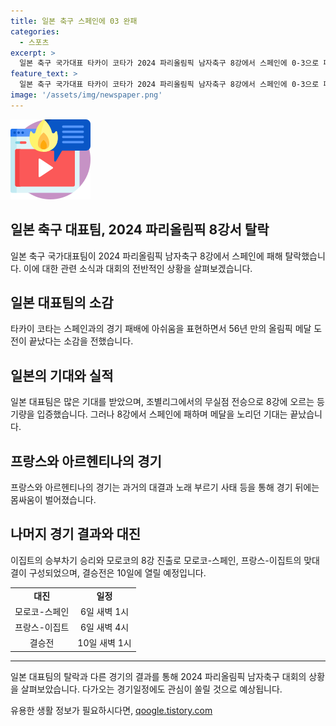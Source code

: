 ```yaml
---
title: 일본 축구 스페인에 03 완패
categories:
  - 스포츠
excerpt: >
  일본 축구 국가대표 타카이 코타가 2024 파리올림픽 남자축구 8강에서 스페인에 0-3으로 패해 아쉬움을 토로하고 있다. 1968년 이후 56년 만에 올림픽 메달을 노리던 일본은 8강에서 탈락했다. 기대를 받았던 일본은 조별리그에서 좋은 성적을 기록했으나 스페인에 패배하며 종료됐다. 한편, 올림픽 남자축구에서는 모로코-스페인, 프랑스-이집트의 맞대결이 예정되어 있다.
feature_text: >
  일본 축구 국가대표 타카이 코타가 2024 파리올림픽 남자축구 8강에서 스페인에 0-3으로 패해 아쉬움을 토로하고 있다. 1968년 이후 56년 만에 올림픽 메달을 노리던 일본은 8강에서 탈락했다. 기대를 받았던 일본은 조별리그에서 좋은 성적을 기록했으나 스페인에 패배하며 종료됐다. 한편, 올림픽 남자축구에서는 모로코-스페인, 프랑스-이집트의 맞대결이 예정되어 있다.
image: '/assets/img/newspaper.png'
---
```


<p><img src="/assets/img/news.png" alt="rentncar 속보" /></p>

<h2>일본 축구 대표팀, 2024 파리올림픽 8강서 탈락</h2>

<p data-ke-size="size16">일본 축구 국가대표팀이 2024 파리올림픽 남자축구 8강에서 스페인에 패해 탈락했습니다. 이에 대한 관련 소식과 대회의 전반적인 상황을 살펴보겠습니다.</p>

<h2>일본 대표팀의 소감</h2>

<p data-ke-size="size16">타카이 코타는 스페인과의 경기 패배에 아쉬움을 표현하면서 56년 만의 올림픽 메달 도전이 끝났다는 소감을 전했습니다.</p>

<h2>일본의 기대와 실적</h2>

<p data-ke-size="size16">일본 대표팀은 많은 기대를 받았으며, 조별리그에서의 무실점 전승으로 8강에 오르는 등 기량을 입증했습니다. 그러나 8강에서 스페인에 패하며 메달을 노리던 기대는 끝났습니다.</p>

<h2>프랑스와 아르헨티나의 경기</h2>

<p data-ke-size="size16">프랑스와 아르헨티나의 경기는 과거의 대결과 노래 부르기 사태 등을 통해 경기 뒤에는 몸싸움이 벌어졌습니다.</p>

<h2>나머지 경기 결과와 대진</h2>

<p data-ke-size="size16">이집트의 승부차기 승리와 모로코의 8강 진출로 모로코-스페인, 프랑스-이집트의 맞대결이 구성되었으며, 결승전은 10일에 열릴 예정입니다.</p>

<table>
  <tr>
    <td style="text-align: center; height: 17px;"><b>대진</b></td>
    <td style="text-align: center; height: 17px;"><b>일정</b></td>
  </tr>
  <tr>
    <td style="text-align: center; height: 17px;">모로코-스페인</td>
    <td style="text-align: center; height: 17px;">6일 새벽 1시</td>
  </tr>
  <tr>
    <td style="text-align: center; height: 17px;">프랑스-이집트</td>
    <td style="text-align: center; height: 17px;">6일 새벽 4시</td>
  </tr>
  <tr>
    <td style="text-align: center; height: 17px;">결승전</td>
    <td style="text-align: center; height: 17px;">10일 새벽 1시</td>
  </tr>
</table>

<hr>

<p data-ke-size="size16">일본 대표팀의 탈락과 다른 경기의 결과를 통해 2024 파리올림픽 남자축구 대회의 상황을 살펴보았습니다. 다가오는 경기일정에도 관심이 쏠릴 것으로 예상됩니다.</p>
유용한 생활 정보가 필요하시다면, <a href="https://qoogle.tistory.com" rel="dofollow">qoogle.tistory.com</a>


